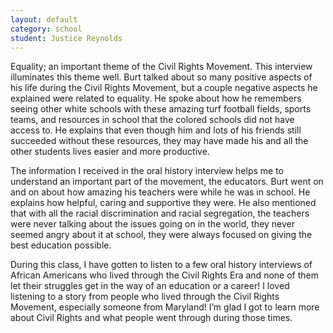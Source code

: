 ```yaml
---
layout: default
category: school
student: Justice Reynolds
---
```


Equality; an important theme of the Civil Rights Movement. This interview illuminates this theme well. Burt talked about so many positive aspects of his life during the Civil Rights Movement,  but a couple negative aspects he explained were related to equality. He spoke about how he remembers seeing other white schools with these amazing turf football fields, sports teams, and resources in school  that the colored schools did not have access to. He explains that even though him and lots of his friends still succeeded without these resources,  they may have made his and all the other students lives easier and more productive.

The information I received in the oral history interview helps me to understand an important part of the movement, the educators.  Burt went on and on about how amazing his teachers were while he was in school. He explains how helpful, caring and supportive they were.  He also mentioned that with all the racial discrimination and racial segregation, the teachers were never talking about the issues going on in the world, they never seemed angry about it at school,  they were always focused on giving the best education possible.

During this class, I have gotten to listen to a few oral history interviews of African Americans who lived through the Civil Rights Era and none of them let their struggles get in the way of an education or a career!  I loved listening to a story from people who lived through the Civil Rights Movement, especially someone from Maryland! I’m glad I got to learn more about Civil Rights and what people went through during those times.
